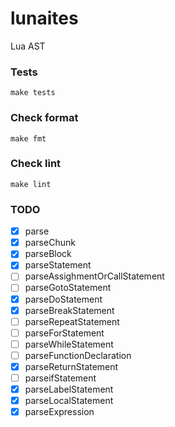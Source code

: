 # lunaites

Lua AST

### Tests

```
make tests
```

### Check format

```
make fmt
```

### Check lint

```
make lint
```

### TODO

- [x] parse
- [x] parseChunk
- [x] parseBlock
- [x] parseStatement
- [ ] parseAssighmentOrCallStatement
- [ ] parseGotoStatement
- [x] parseDoStatement
- [x] parseBreakStatement
- [ ] parseRepeatStatement
- [ ] parseForStatement
- [ ] parseWhileStatement
- [ ] parseFunctionDeclaration
- [x] parseReturnStatement
- [ ] parseifStatement
- [x] parseLabelStatement
- [x] parseLocalStatement
- [x] parseExpression
